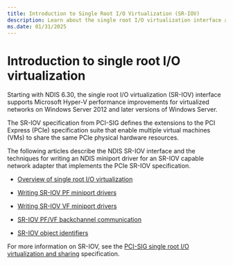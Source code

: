 ```yaml
---
title: Introduction to Single Root I/O Virtualization (SR-IOV)
description: Learn about the single root I/O virtualization interface and how it supports Microsoft Hyper-V performance improvements.
ms.date: 01/31/2025
---
```


# Introduction to single root I/O virtualization

Starting with NDIS 6.30, the single root I/O virtualization (SR-IOV) interface supports Microsoft Hyper-V performance improvements for virtualized networks on Windows Server 2012 and later versions of Windows Server.

The SR-IOV specification from PCI-SIG defines the extensions to the PCI Express (PCIe) specification suite that enable multiple virtual machines (VMs) to share the same PCIe physical hardware resources.

The following articles describe the NDIS SR-IOV interface and the techniques for writing an NDIS miniport driver for an SR-IOV capable network adapter that implements the PCIe SR-IOV specification.

- [Overview of single root I/O virtualization](overview-of-single-root-i-o-virtualization--sr-iov-.md)

- [Writing SR-IOV PF miniport drivers](writing-sr-iov-pf-miniport-drivers.md)

- [Writing SR-IOV VF miniport drivers](writing-sr-iov-vf-miniport-drivers.md)

- [SR-IOV PF/VF backchannel communication](sr-iov-pf-vf-backchannel-communication.md)

- [SR-IOV object identifiers](sr-iov-oids.md)

For more information on SR-IOV, see the [PCI-SIG single root I/O virtualization and sharing](https://pcisig.com/specifications/iov/single_root) specification.

